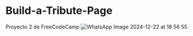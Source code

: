 # Build-a-Tribute-Page
Proyecto 2 de FreeCodeCamp
![WhatsApp Image 2024-12-22 at 18 56 55](https://github.com/user-attachments/assets/a6f0e873-07a6-431e-aa3f-4a1e2bdf8732)
